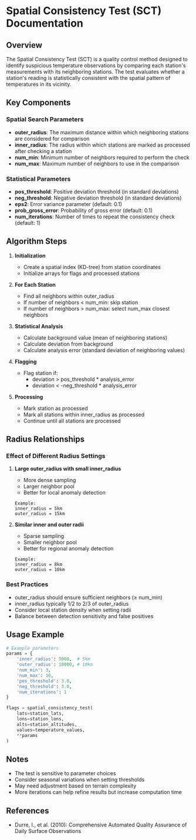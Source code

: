 # Spatial Consistency Test (SCT) Documentation

## Overview
The Spatial Consistency Test (SCT) is a quality control method designed to identify suspicious temperature observations by comparing each station's measurements with its neighboring stations. The test evaluates whether a station's reading is statistically consistent with the spatial pattern of temperatures in its vicinity.

## Key Components

### Spatial Search Parameters
- **outer_radius**: The maximum distance within which neighboring stations are considered for comparison
- **inner_radius**: The radius within which stations are marked as processed after checking a station
- **num_min**: Minimum number of neighbors required to perform the check
- **num_max**: Maximum number of neighbors to use in the comparison

### Statistical Parameters
- **pos_threshold**: Positive deviation threshold (in standard deviations)
- **neg_threshold**: Negative deviation threshold (in standard deviations)
- **eps2**: Error variance parameter (default: 0.1)
- **prob_gross_error**: Probability of gross error (default: 0.1)
- **num_iterations**: Number of times to repeat the consistency check (default: 1)

## Algorithm Steps

1. **Initialization**
   - Create a spatial index (KD-tree) from station coordinates
   - Initialize arrays for flags and processed stations

2. **For Each Station**
   - Find all neighbors within outer_radius
   - If number of neighbors < num_min: skip station
   - If number of neighbors > num_max: select num_max closest neighbors

3. **Statistical Analysis**
   - Calculate background value (mean of neighboring stations)
   - Calculate deviation from background
   - Calculate analysis error (standard deviation of neighboring values)

4. **Flagging**
   - Flag station if:
     - deviation > pos_threshold * analysis_error
     - deviation < -neg_threshold * analysis_error

5. **Processing**
   - Mark station as processed
   - Mark all stations within inner_radius as processed
   - Continue until all stations are processed

## Radius Relationships

### Effect of Different Radius Settings

1. **Large outer_radius with small inner_radius**
   - More dense sampling
   - Larger neighbor pool
   - Better for local anomaly detection
   ```
   Example:
   inner_radius = 5km
   outer_radius = 15km
   ```

2. **Similar inner and outer radii**
   - Sparse sampling
   - Smaller neighbor pool
   - Better for regional anomaly detection
   ```
   Example:
   inner_radius = 8km
   outer_radius = 10km
   ```

### Best Practices
- outer_radius should ensure sufficient neighbors (≥ num_min)
- inner_radius typically 1/2 to 2/3 of outer_radius
- Consider local station density when setting radii
- Balance between detection sensitivity and false positives

## Usage Example

```python
# Example parameters
params = {
    'inner_radius': 5000,  # 5km
    'outer_radius': 10000, # 10km
    'num_min': 3,
    'num_max': 10,
    'pos_threshold': 3.0,
    'neg_threshold': 3.0,
    'num_iterations': 1
}

flags = spatial_consistency_test(
    lats=station_lats,
    lons=station_lons,
    alts=station_altitudes,
    values=temperature_values,
    **params
)
```

## Notes
- The test is sensitive to parameter choices
- Consider seasonal variations when setting thresholds
- May need adjustment based on terrain complexity
- More iterations can help refine results but increase computation time

## References

- Durre, I., et al. (2010): Comprehensive Automated Quality Assurance of Daily Surface Observations
